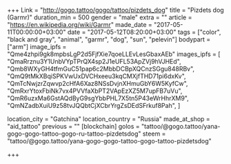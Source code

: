 +++
Link = "http://gogo.tattoo/gogo/tattoo/pizdets_dog"
title = "Pizdets dog (Garmr)"
duration_min = 500
gender = "male"
extra = ""
article = "https://en.wikipedia.org/wiki/Garmr"
made_date = "2017-05-11T00:00:00+03:00"
date = "2017-05-12T08:20:00+03:00"
tags = ["color", "black and gray", "animal", "garmr", "dog", "sun", "pelevin"]
bodypart = ["arm"]
image_ipfs = "Qme4zhpi9gk8mpbsLgP2d5FjfXie7qoeLLEvLesGbaxAEb"
images_ipfs = [
  "QmaRrznu3Y1UnbVYpTPrQX4sp2J1eUFL53ApZVj9hVJHEd",
  "Qmb8WXyGH4tfmGuC51pap6c2MbbDCBpXQCnzSGgu848RBv",
  "QmQ9tMkXBqiSPKVwUxDVCHxeeu3kqCMXjfTHD71pi6dxKv",
  "QmTcNwjzrZqwvp2cHfA6Xaz8NSsDvjnXHmuGbY6W5KyfCw",
  "QmRxrYtoxFbiNk7vx4PVVfaXbPT2VApEzXZ5M7upFB7uVu",
  "QmR6uzxMa6GstAQdByG9sgYbbPHL7X5tn5P43eWrHhrXM9",
   "QmNZadbXuiU9z58tvJQQbtCjXCbrYrgZsDEdSFrkuf8Pah",
]

location_city = "Gatchina"
location_country = "Russia"
made_at_shop = "aid_tattoo"
previous = ""
[blockchain]
golos = "tattoo/@gogo.tattoo/yana-gogo-gogo-tattoo-gogo-ru-tattoo-pizdetsdog"
steem = "tattoo/@gogo.tattoo/yana-gogo-gogo-tattoo-gogo-tattoo-pizdetsdog"

+++
